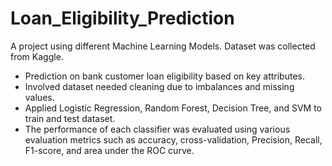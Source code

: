 # Loan_Eligibility_Prediction
A project using different Machine Learning Models.
Dataset was collected from Kaggle.
- Prediction on bank customer loan eligibility based on key attributes.
- Involved dataset needed cleaning due to imbalances and missing values.
- Applied Logistic Regression, Random Forest, Decision Tree, and SVM to train and test dataset.
- The performance of each classifier was evaluated using various evaluation metrics such as accuracy, cross-validation, Precision, Recall, F1-score, and area
under the ROC curve.
